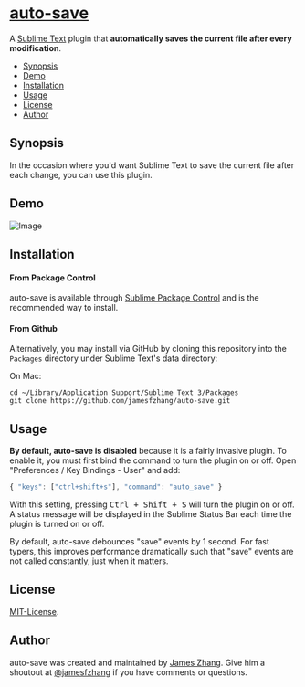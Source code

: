 [auto-save](http://jzhang.io/auto-save)
===============
A [Sublime Text](http://www.sublimetext.com/) plugin that **automatically saves the current file after every modification**.

- [Synopsis](#synopsis)
- [Demo](#demo)
- [Installation](#installation)
- [Usage](#usage)
- [License](#license)
- [Author](#author)

Synopsis
-------
In the occasion where you'd want Sublime Text to save the current file after
each change, you can use this plugin.

Demo
-------
![Image](https://github.com/jamesfzhang/auto-save/blob/master/demo.gif?raw=true)

Installation
-------
#### From Package Control
auto-save is available through [Sublime Package Control](https://sublime.wbond.net/packages/auto-save)
and is the recommended way to install.

#### From Github
Alternatively, you may install via GitHub by cloning this repository into the `Packages`
directory under Sublime Text's data directory:

On Mac:

```
cd ~/Library/Application Support/Sublime Text 3/Packages
git clone https://github.com/jamesfzhang/auto-save.git
```

Usage
-------
**By default, auto-save is disabled** because it is a fairly invasive plugin.
To enable it, you must first bind the command to turn the plugin
on or off. Open "Preferences / Key Bindings - User" and add:

```js
{ "keys": ["ctrl+shift+s"], "command": "auto_save" }
```

With this setting, pressing <kbd>Ctrl + Shift + S</kbd> will turn the plugin
on or off. A status message will be displayed in the Sublime Status Bar each
time the plugin is turned on or off.

By default, auto-save debounces "save" events by 1 second. For fast typers, this improves
performance dramatically such that "save" events are not called constantly, just when it matters.

License
-------
[MIT-License](https://raw.github.com/jamesfzhang/auto-save/master/MIT-License).

Author
-------
auto-save was created and maintained by [James Zhang](http://jzhang.io).
Give him a shoutout at [@jamesfzhang](https://twitter.com/jamesfzhang)
if you have comments or questions.
